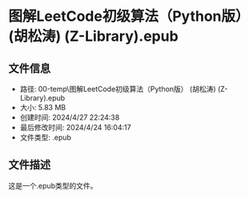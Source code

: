 ﻿# 图解LeetCode初级算法（Python版） (胡松涛) (Z-Library).epub

## 文件信息
- 路径: 00-temp\图解LeetCode初级算法（Python版） (胡松涛) (Z-Library).epub
- 大小: 5.83 MB
- 创建时间: 2024/4/27 22:24:38
- 最后修改时间: 2024/4/24 16:04:17
- 文件类型: .epub

## 文件描述
这是一个.epub类型的文件。

